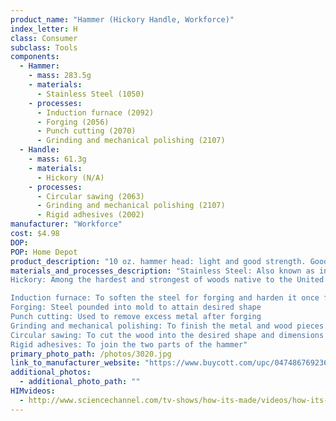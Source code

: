 ```yaml
---
product_name: "Hammer (Hickory Handle, Workforce)"
index_letter: H
class: Consumer
subclass: Tools
components:
  - Hammer:
    - mass: 283.5g
    - materials:
      - Stainless Steel (1050)
    - processes:
      - Induction furnace (2092)
      - Forging (2056)
      - Punch cutting (2070)
      - Grinding and mechanical polishing (2107)
  - Handle:
    - mass: 61.3g
    - materials:
      - Hickory (N/A)
    - processes:
      - Circular sawing (2063)
      - Grinding and mechanical polishing (2107)
      - Rigid adhesives (2002)
manufacturer: "Workforce"
cost: $4.98
DOP: 
POP: Home Depot
product_description: "10 oz. hammer head: light and good strength. Good design for DIY at home. Very good price with good quality."
materials_and_processes_description: "Stainless Steel: Also known as inox steel or inox from French inoxydable, is a steel alloy with a minimum of 10.5% chromium content by mass
Hickory: Among the hardest and strongest of woods native to the United States. On average, Hickory is denser, stiffer, and harder than either White Oak or Hard Maple. The wood is commonly used where strength or shock-resistance is important

Induction furnace: To soften the steel for forging and harden it once forged
Forging: Steel pounded into mold to attain desired shape
Punch cutting: Used to remove excess metal after forging
Grinding and mechanical polishing: To finish the metal and wood pieces
Circular sawing: To cut the wood into the desired shape and dimensions
Rigid adhesives: To join the two parts of the hammer"
primary_photo_path: /photos/3020.jpg
link_to_manufacturer_website: "https://www.buycott.com/upc/047486769236/workforce-10-oz-hickory-handle-rip-hammer"
additional_photos:
  - additional_photo_path: ""
HIMvideos:
  - http://www.sciencechannel.com/tv-shows/how-its-made/videos/how-its-made-hammer-time/
---
```

